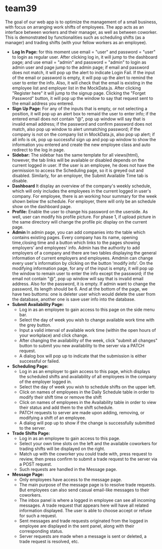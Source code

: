  # team39
The goal of our web app is to optimize the management of a small business, with focus on arranging work shifts of employees. The app acts as an interface between workers and their manager, as well as between coworker. This is demonstrated by functionalities such as scheduling shifts (as a manager) and trading shifts (with your fellow workers as an employee).
<br>
<ul>
<li><strong>Log In Page:</strong>
for this moment use email = "user" and password = "user" to login as regular user. After clicking log in, it will jump to the dashboard page; and use email = "admin" and password = "admin" to login as admin user and page jump to the admin page; if email and password does not match, it will pop up the alert to indicate Login Fail. If the input of the email or password is empty, it will pop up the alert to remind the user to enter the info. Also, it will check that the email is existing in the employee list and employer list in the MockData.js. After clicking "Register here" it will jump to the signup page. Clicking the "Forget Password" button, it will pop up the window to say that request sent to the email address you entered.</li>

<li><strong>Sign Up Page:</strong>
For any of the inputs that is empty, or not selecting a position, it will pop up an alert box to remaid the user to enter info; if the entered email does not contain "@", pop up window will say that is invalid email address; if the password and confirm password does not match, also pop up window to alert unmatching password; if the company is not on the company list in MockData.js, also pop up alert; if all info is ok, pop up successful sign up and pop up window to show the information you entered and create the new employee class and auto redirect to the log in page.</li>

<li><strong>Sidebar:</strong>
The sidebar has the same template for all views(html), however, the tab links will be available or disabled depends on the current logged in user. If the user is an employee, he does not have the permission to access the Scheduling page, so it is greyed out and disabled. Similarly, for an employer, the Submit Available Time tab is disable.  </li>

<li><strong>Dashboard</strong>
It display an overview of the company's weekly schedule, which will only includes the employees in the current logged in user's company. For employee, there is an working hour summary for the week shown below the schedule. For employer, there will only be an schedule show on the dashboard page.</li>

<li><strong>Profile:</strong>
Enable the user to change his password on the userside. As well, user can modify his profile picture. For phase 1, if upload picture in the same directory will change the profile pic display on the current page. </li>

<li><strong>Admin </strong>
In admin page, you can add companies into the table which contains existing pages. Every company has its name, opening time,closing time and a button which links to the pages showing employers' and employees' info. Admin has the authority to add employers of a company and there are two tables displaying the general information of current employers and employees. Amdmin can change every user's information by clicking on  the button 'modify info'. On the modifying information page, for any of the input is empty, it will pop up the window to remain user to enter the info except the password; if the email not contain "@", pop up window will say that is invalid email address. Also for the password, it is empty. If admin want to change the password, its length should be 6. And at the bottom of the page, we have two buttoms: one is deleter user which would delete the user from the database, another one is save user info into the database. </li>

<li><strong>Submit Availability Page: </strong>
<ul>
<li> Log in as an employee to gain access to this page on the side menu bar. </li>
<li> Select the day of week you wish to change available work time with the grey button. </li>
<li> Input a valid interval of available work time (within the open hours of your workplace) and click change. </li>
<li> After changing the availability of the week, click "submit all changes" button to submit you new availability to the server via a PATCH request. </li>
<li> A dialog box will pop up to indicate that the submission is either successful or failed. </li>
</ul>
</li>
<li><strong>Scheduling Page: </strong>
<ul>
<li> Log in as an employer to gain access to this page, which displays the scheduled shifts and availability of all employees in the company of the employer logged in. </li>
<li> Select the day of week you wish to schedule shifts on the upper left. </li>
<li> Click on names of employees in the Daily Schedule table in order to modify their shift time or remove the shift</li>
<li> Click on names of employees in the Availability table in order to view their status and add them to the shift schedule. </li>
<li> PATCH requests to server are made upon adding, removing, or modifying a shift of an employee. </li>
<li> A dialog will pop up to show if the change is successfully submitted to the server. </li>
</ul>
</li>
<li><strong>Trade Shifts Page: </strong>
<ul>
<li> Log in as an employee to gain access to this page. </li>
<li> Select your own time slots on the left and the available coworkers for trading shifts will be displayed on the right.</li>
<li> Match up with the coworker you could trade with, press request to review, then press confirm to submit a trade request to the server via a POST request. </li>
<li> Such requests are handled in the Message page. </li>
</ul>

<li><strong>Message Page: </strong>
<ul>
<li> Only employees have access to the message page. </li>
<li> The main purpose of the message page is to resolve trade requests. But employees can also send casual email-like messages to their coworkers. </li>
<li> The inbox panel is where a logged in employee can see all incoming messages. A trade request that appears here will have all related information displayed. The user is able to choose accept or refuse for such a request. </li>
<li> Sent messages and trade requests originated from the logged in employee are displayed in the sent panel, along with their corresponding status. </li>
<li> Server requests are made when a message is sent or deleted, a trade request is resolved, etc. </li>
</ul>
